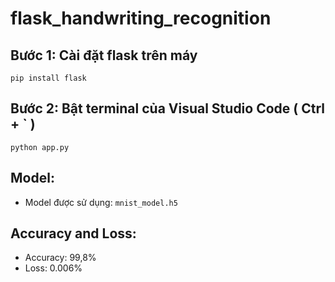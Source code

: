 # flask_handwriting_recognition
 
## Bước 1: Cài đặt flask trên máy
`pip install flask`
## Bước 2: Bật terminal của Visual Studio Code ( Ctrl + ` )
`python app.py`
## Model: 
- Model được sử dụng: `mnist_model.h5`
## Accuracy and Loss: 
- Accuracy: 99,8%
- Loss:  0.006%
